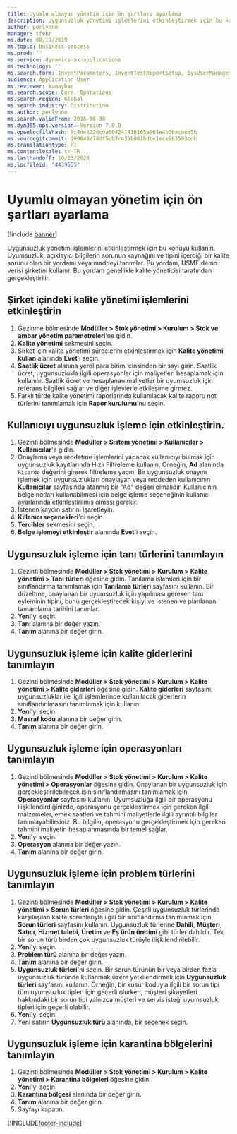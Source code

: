 ```yaml
---
title: Uyumlu olmayan yönetim için ön şartları ayarlama
description: Uygunsuzluk yönetimi işlemlerini etkinleştirmek için bu konuyu kullanın.
author: perlynne
manager: tfehr
ms.date: 08/19/2019
ms.topic: business-process
ms.prod: ''
ms.service: dynamics-ax-applications
ms.technology: ''
ms.search.form: InventParameters, InventTestReportSetup, SysUserManagement, SysUserSetup, InventTestDiagnosticType, InventTestMiscCharges, InventTestOperation, InventProblemType, InventProblemTypeSetup, InventQuarantineZone
audience: Application User
ms.reviewer: kamaybac
ms.search.scope: Core, Operations
ms.search.region: Global
ms.search.industry: Distribution
ms.author: perlynne
ms.search.validFrom: 2016-06-30
ms.dyn365.ops.version: Version 7.0.0
ms.openlocfilehash: 8c4de822dcda604241416165a961e4b0bacaeb5b
ms.sourcegitcommit: 199848e78df5cb7c439b001bdbe1ece963593cdb
ms.translationtype: HT
ms.contentlocale: tr-TR
ms.lasthandoff: 10/13/2020
ms.locfileid: "4439555"
---
```

# <a name="set-up-prerequisites-for-nonconformance-management"></a>Uyumlu olmayan yönetim için ön şartları ayarlama

[!include [banner](../../includes/banner.md)]

Uygunsuzluk yönetimi işlemlerini etkinleştirmek için bu konuyu kullanın. Uyumsuzluk, açıklayıcı bilgilerin sorunun kaynağını ve tipini içerdiği bir kalite sorunu olan bir yordamı veya maddeyi tanımlar. Bu yordam, USMF demo verisi şirketini kullanır. Bu yordam genellikle kalite yöneticisi tarafından gerçekleştirilir.


## <a name="enable-quality-management-processes-within-the-company"></a>Şirket içindeki kalite yönetimi işlemlerini etkinleştirin
1. Gezinme bölmesinde **Modüller > Stok yönetimi > Kurulum > Stok ve ambar yönetim parametreleri**'ne gidin.
2. **Kalite yönetimi** sekmesini seçin.
3. Şirket için kalite yönetimi süreçlerini etkinleştirmek için **Kalite yönetimi kullan**  alanında **Evet**'i seçin. 
4. **Saatlik ücret** alanına yerel para birimi cinsinden bir sayı girin. Saatlik ücret, uygunsuzlukla ilgili operasyonlar için maliyetleri hesaplamak için kullanılır. Saatlik ücret ve hesaplanan maliyetler bir uyumsuzluk için referans bilgileri sağlar ve diğer işlevlerle etkileşime girmez.  
5. Farklı türde kalite yönetimi raporlarında kullanılacak kalite raporu not türlerini tanımlamak için **Rapor kurulumu**'nu seçin.

## <a name="enable-user-for-nonconformance-processing"></a>Kullanıcıyı uygunsuzluk işleme için etkinleştirin.
1. Gezinti bölmesinde **Modüller > Sistem yönetimi > Kullanıcılar > Kullanıcılar**'a gidin. 
2. Onaylama veya reddetme işlemlerini yapacak kullanıcıyı bulmak için uygunsuzluk kayıtlarında Hızlı Filtreleme kullanın. Örneğin, **Ad** alanında `Ricardo` değerini girerek filtreleme yapın. Bir uygunsuzluk onayını işlemek için uygunsuzlukları onaylayan veya reddeden kullanıcının **Kullanıcılar** sayfasında atanmış bir "Ad" değeri olmalıdır. Kullanıcının belge notları kullanabilmesi için belge işleme seçeneğinin kullanıcı ayarlarında etkinleştirilmiş olması gerekir.  
3. İstenen kaydın satırını işaretleyin.
4. **Kıllanıcı seçenekleri**'ni seçin.
5. **Tercihler** sekmesini seçin.
6. **Belge işlemeyi etkinleştir** alanında **Evet**'i seçin.

## <a name="define-diagnostic-types-for-nonconformance-processing"></a>Uygunsuzluk işleme için tanı türlerini tanımlayın
1. Gezinti bölmesinde **Modüller > Stok yönetimi > Kurulum > Kalite yönetimi > Tanı türleri** öğesine gidin. Tanılama işlemleri için bir sınıflandırma tanımlamak için **Tanılama türleri** sayfasını kullanın. Bir düzeltme, onaylanan bir uyumsuzluk için yapılması gereken tanı eyleminin tipini, bunu gerçekleştirecek kişiyi ve istenen ve planlanan tamamlama tarihini tanımlar.  
2. **Yeni**'yi seçin.
3. **Tanı** alanına bir değer yazın.
4. **Tanım** alanına bir değer girin.

## <a name="define-quality-charges-for-nonconformance-processing"></a>Uygunsuzluk işleme için kalite giderlerini tanımlayın
1. Gezinti bölmesinde **Modüller > Stok yönetimi > Kurulum > Kalite yönetimi > Kalite giderleri** öğesine gidin. **Kalite giderleri** sayfasını, uygunsuzluklar ile ilgili işlemlerinde kullanılacak giderlerin sınıflandırılmasını tanımlamak için kullanın.  
2. **Yeni**'yi seçin.
3. **Masraf kodu** alanına bir değer girin.
4. **Tanım** alanına bir değer girin.

## <a name="define-the-operations-for-nonconformance-processing"></a>Uygunsuzluk işleme için operasyonları tanımlayın
1. Gezinti bölmesinde **Modüller > Stok yönetimi > Kurulum > Kalite yönetimi > Operasyonlar** öğesine gidin. Onaylanan bir uygunsuzluk için gerçekleştirilebilecek işin sınıflandırmasını tanımlamak için **Operasyonlar** sayfasını kullanın. Uyumsuzluğa ilgili bir operasyonu ilişkilendirdiğinizde, operasyonu gerçekleştirmek için gereken ilgili malzemeler, emek saatleri ve tahmini maliyetlerle ilgili ayrıntılı bilgiler tanımlayabilirsiniz. Bu bilgiler, operasyonu gerçekleştirmek için gereken tahmini maliyetin hesaplanmasında bir temel sağlar.  
2. **Yeni**'yi seçin.
3. **Operasyon** alanına bir değer yazın.
4. **Tanım** alanına bir değer girin.

## <a name="define-problem-types-for-nonconformance-processing"></a>Uygunsuzluk işleme için problem türlerini tanımlayın
1. Gezinti bölmesinde **Modüller > Stok yönetimi > Kurulum > Kalite yönetimi > Sorun türleri** öğesine gidin. Çeşitli uygunsuzluk türlerinde karşılaşılan kalite sorunlarıyla ilgili bir sınıflandırma tanımlamak için **Sorun türleri** sayfasını kullanın. Uygunsuzluk türlerine **Dahili**, **Müşteri**, **Satıcı**, **Hizmet talebi**, **Üretim** ve **Eş ürün üretimi** gibi türler dahildir. Tek bir sorun türü birden çok uygunsuzluk türüyle ilişkilendirilebilir.  
2. **Yeni**'yi seçin.
3. **Problem türü** alanına bir değer yazın.
4. **Tanım** alanına bir değer girin.
5. **Uygunsuzluk türleri**'ni seçin. Bir sorun türünün bir veya birden fazla uygunsuzluk türünde kullanmak üzere yetkilendirmek için **Uygunsuzluk türleri** sayfasını kullanın. Örneğin, bir kusur koduyla ilgili bir sorun tipi tüm uyumsuzluk tipleri için geçerli olurken, müşteri şikayetleri hakkındaki bir sorun tipi yalnızca müşteri ve servis isteği uyumsuzluk tipleri için geçerli olabilir.  
6. **Yeni**'yi seçin.
7. Yeni satırın **Uygunsuzluk türü** alanında, bir seçenek seçin.

## <a name="define-quarantine-zones-for-nonconformance-processing"></a>Uygunsuzluk işleme için karantina bölgelerini tanımlayın
1. Gezinti bölmesinde **Modüller > Stok yönetimi > Kurulum > Kalite yönetimi > Karantina bölgeleri** öğesine gidin.
2. **Yeni**'yi seçin.
3. **Karantina bölgesi** alanında bir değer girin.
4. **Tanım** alanına bir değer girin.
5. Sayfayı kapatın.



[!INCLUDE[footer-include](../../../includes/footer-banner.md)]